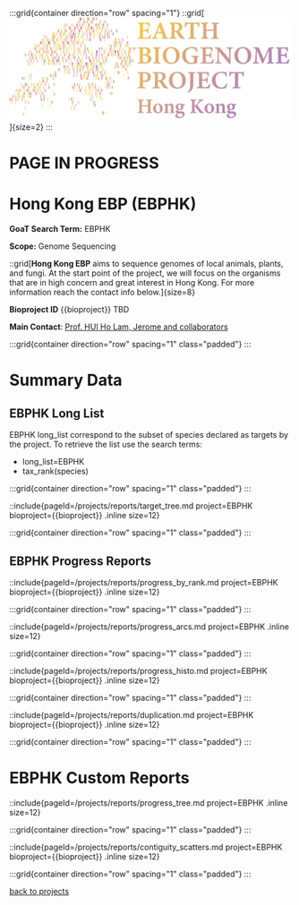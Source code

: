 :::grid{container direction="row" spacing="1"}
::grid[![GoaT](/static/images/ebphk.png)]{size=2}
:::
# PAGE IN PROGRESS

# Hong Kong EBP (EBPHK)

**GoaT Search Term:** EBPHK

**Scope:** Genome Sequencing

::grid[**Hong Kong EBP** aims to sequence genomes of local animals, plants, and fungi. At the start point of the project, we will focus on the organisms that are in high concern and great interest in Hong Kong. For more information reach the contact info below.]{size=8}

**Bioproject ID** {{bioproject}} TBD

**Main Contact**: [Prof. HUI Ho Lam, Jerome and collaborators](http://biodiversity.sls.cuhk.edu.hk/ebphk/?page_id=22)

:::grid{container direction="row" spacing="1" class="padded"}
:::

# Summary Data

## EBPHK Long List

EBPHK long_list correspond to the subset of species declared as targets by the project. To retrieve the list use the search terms:

- long_list=EBPHK
- tax_rank(species)

:::grid{container direction="row" spacing="1" class="padded"}
:::

::include{pageId=/projects/reports/target_tree.md project=EBPHK bioproject={{bioproject}} .inline size=12}

:::grid{container direction="row" spacing="1" class="padded"}
:::

## EBPHK Progress Reports

::include{pageId=/projects/reports/progress_by_rank.md project=EBPHK bioproject={{bioproject}} .inline size=12}

:::grid{container direction="row" spacing="1" class="padded"}
:::

::include{pageId=/projects/reports/progress_arcs.md project=EBPHK .inline size=12}

:::grid{container direction="row" spacing="1" class="padded"}
:::

::include{pageId=/projects/reports/progress_histo.md project=EBPHK bioproject={{bioproject}} .inline size=12}

:::grid{container direction="row" spacing="1" class="padded"}
:::

::include{pageId=/projects/reports/duplication.md project=EBPHK bioproject={{bioproject}} .inline size=12}

:::grid{container direction="row" spacing="1" class="padded"}
:::

# EBPHK Custom Reports

::include{pageId=/projects/reports/progress_tree.md project=EBPHK .inline size=12}

:::grid{container direction="row" spacing="1" class="padded"}
:::

::include{pageId=/projects/reports/contiguity_scatters.md project=EBPHK bioproject={{bioproject}} .inline size=12}

:::grid{container direction="row" spacing="1" class="padded"}
:::

[back to projects](/projects)
